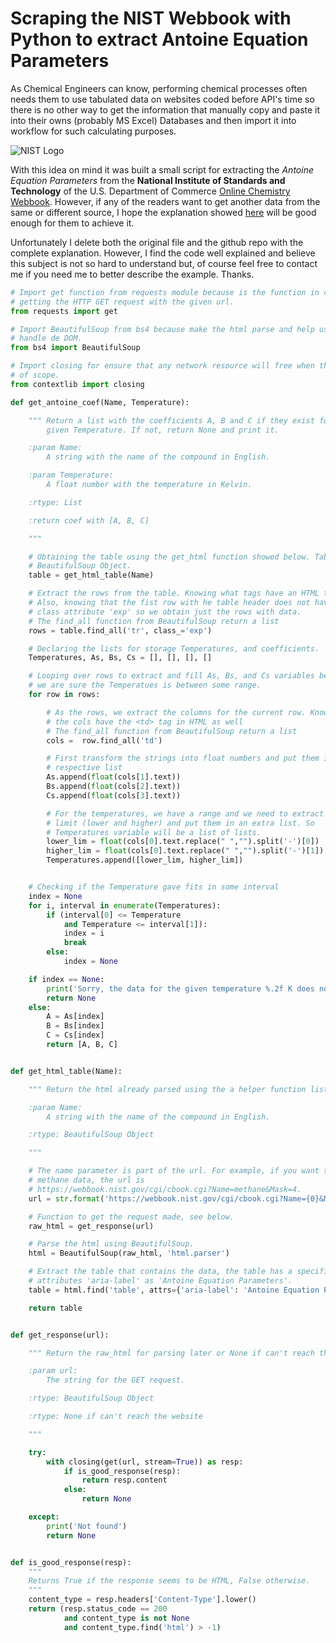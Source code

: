 # Scraping the NIST Webbook with Python to extract Antoine Equation Parameters

As Chemical Engineers can know, performing chemical processes often needs them to use tabulated data on websites coded before API's time so there is no other way to get the information that manually copy and paste it into their owns (probably MS Excel) Databases and then import it into workflow for such calculating purposes.

![NIST Logo](img/nist.png)

With this idea on mind it was built a small script for extracting the _Antoine Equation Parameters_ from the **National Institute of Standards and Technology** of the U.S. Department of Commerce [Online Chemistry Webbook](https://webbook.nist.gov/chemistry/). However, if any of the readers want to get another data from the same or different source, I hope the explanation showed [here](https://oscarcontrerasnavas.github.io/python/nist-web-book-scraping.html) will be good enough for them to achieve it.

Unfortunately I delete both the original file and the github repo with the complete explanation. However, I find the code well explained and believe this subject is not so hard to understand but, of course feel free to contact me if you need me to better describe the example. Thanks.

```python
# Import get function from requests module because is the function in charge of
# getting the HTTP GET request with the given url.
from requests import get

# Import BeautifulSoup from bs4 because make the html parse and help us to
# handle de DOM.
from bs4 import BeautifulSoup

# Import closing for ensure that any network resource will free when they go out
# of scope.
from contextlib import closing

def get_antoine_coef(Name, Temperature):

    """ Return a list with the coefficients A, B and C if they exist for the
        given Temperature. If not, return None and print it.

    :param Name:
        A string with the name of the compound in English.

    :param Temperature:
        A float number with the temperature in Kelvin.

    :rtype: List

    :return coef with [A, B, C]

    """

    # Obtaining the table using the get_html function showed below. Table is a
    # BeautifulSoup Object.
    table = get_html_table(Name)

    # Extract the rows from the table. Knowing what tags have an HTML table.
    # Also, knowing that the fist row with he table header does not have the
    # class attribute 'exp' so we obtain just the rows with data.
    # The find_all function from BeautifulSoup return a list
    rows = table.find_all('tr', class_='exp')

    # Declaring the lists for storage Temperatures, and coefficients.
    Temperatures, As, Bs, Cs = [], [], [], []

    # Looping over rows to extract and fill As, Bs, and Cs variables because now
    # we are sure the Temperatues is between some range.
    for row in rows:

        # As the rows, we extract the columns for the current row. Knowing that
        # the cols have the <td> tag in HTML as well
        # The find_all function from BeautifulSoup return a list
        cols =  row.find_all('td')

        # First transform the strings into float numbers and put them in their
        # respective list
        As.append(float(cols[1].text))
        Bs.append(float(cols[2].text))
        Cs.append(float(cols[3].text))

        # For the temperatures, we have a range and we need to extract each
        # limit (lower and higher) and put them in an extra list. So
        # Temperatures variable will be a list of lists.
        lower_lim = float(cols[0].text.replace(" ","").split('-')[0])
        higher_lim = float(cols[0].text.replace(" ","").split('-')[1])
        Temperatures.append([lower_lim, higher_lim])


    # Checking if the Temperature gave fits in some interval
    index = None
    for i, interval in enumerate(Temperatures):
        if (interval[0] <= Temperature
            and Temperature <= interval[1]):
            index = i
            break
        else:
            index = None

    if index == None:
        print('Sorry, the data for the given temperature %.2f K does not exist in the Data Base' % Temperature)
        return None
    else:
        A = As[index]
        B = Bs[index]
        C = Cs[index]
        return [A, B, C]


def get_html_table(Name):

    """ Return the html already parsed using the a helper function listed below.

    :param Name:
        A string with the name of the compound in English.

    :rtype: BeautifulSoup Object

    """

    # The name parameter is part of the url. For example, if you want the
    # methane data, the url is
    # https://webbook.nist.gov/cgi/cbook.cgi?Name=methane&Mask=4.
    url = str.format('https://webbook.nist.gov/cgi/cbook.cgi?Name={0}&Mask=4', Name.lower())

    # Function to get the request made, see below.
    raw_html = get_response(url)

    # Parse the html using BeautifulSoup.
    html = BeautifulSoup(raw_html, 'html.parser')

    # Extract the table that contains the data, the table has a specific
    # attributes 'aria-label' as 'Antoine Equation Parameters'.
    table = html.find('table', attrs={'aria-label': 'Antoine Equation Parameters'})

    return table


def get_response(url):

    """ Return the raw_html for parsing later or None if can't reach the page

    :param url:
        The string for the GET request.

    :rtype: BeautifulSoup Object

    :rtype: None if can't reach the website

    """

    try:
        with closing(get(url, stream=True)) as resp:
            if is_good_response(resp):
                return resp.content
            else:
                return None

    except:
        print('Not found')
        return None


def is_good_response(resp):
    """
    Returns True if the response seems to be HTML, False otherwise.
    """
    content_type = resp.headers['Content-Type'].lower()
    return (resp.status_code == 200
            and content_type is not None
            and content_type.find('html') > -1)
```
